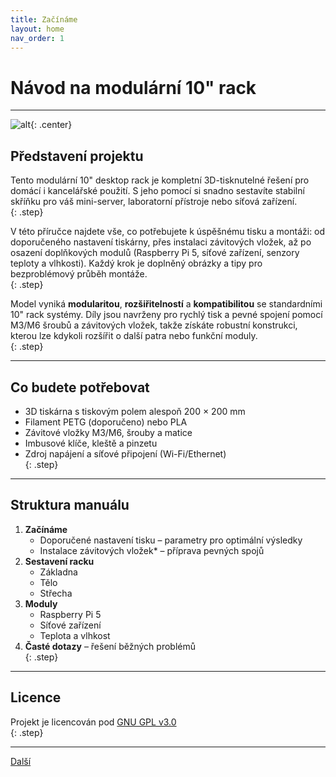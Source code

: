 ```yaml
---
title: Začínáme
layout: home
nav_order: 1
---
```


# Návod na modulární 10" rack

---

![alt](/images/P1470473.JPG){: .center}

## **Představení projektu**

Tento modulární 10" desktop rack je kompletní 3D-tisknutelné řešení pro domácí i kancelářské použití. S jeho pomocí si snadno sestavíte stabilní skříňku pro váš mini-server, laboratorní přístroje nebo síťová zařízení.  
{: .step}

V této příručce najdete vše, co potřebujete k úspěšnému tisku a montáži: od doporučeného nastavení tiskárny, přes instalaci závitových vložek, až po osazení doplňkových modulů (Raspberry Pi 5, síťové zařízení, senzory teploty a vlhkosti). Každý krok je doplněný obrázky a tipy pro bezproblémový průběh montáže.  
{: .step}

Model vyniká **modularitou**, **rozšiřitelností** a **kompatibilitou** se standardními 10" rack systémy. Díly jsou navrženy pro rychlý tisk a pevné spojení pomocí M3/M6 šroubů a závitových vložek, takže získáte robustní konstrukci, kterou lze kdykoli rozšířit o další patra nebo funkční moduly.  
{: .step}

---

## **Co budete potřebovat**

- 3D tiskárna s tiskovým polem alespoň 200 × 200 mm  
- Filament PETG (doporučeno) nebo PLA  
- Závitové vložky M3/M6, šrouby a matice  
- Imbusové klíče, kleště a pinzetu  
- Zdroj napájení a síťové připojení (Wi-Fi/Ethernet)  
{: .step}

---

## **Struktura manuálu**

1. **Začínáme**
   - Doporučené nastavení tisku – parametry pro optimální výsledky  
   - Instalace závitových vložek* – příprava pevných spojů  
2. **Sestavení racku**  
   - Základna  
   - Tělo  
   - Střecha  
3. **Moduly**  
   - Raspberry Pi 5  
   - Síťové zařízení  
   - Teplota a vlhkost  
4. **Časté dotazy** – řešení běžných problémů  
{: .step}

---

## **Licence**

Projekt je licencován pod [GNU GPL v3.0](https://www.gnu.org/licenses/gpl-3.0.html)  
{: .step}

---

[Další](/docs/zaciname/doporucene-nastaveni-tisku/)
